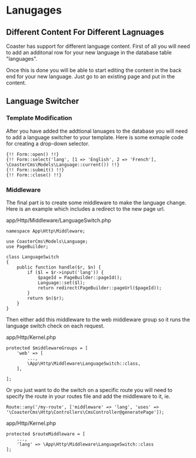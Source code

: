 # Lanugages

## Different Content For Different Lagnuages

Coaster has support for different language content. First of all you will need to add an additonal row for your new language in the database table "languages".

Once this is done you will be able to start editing the content in the back end for your new language. Just go to an existing page and put in the content.

## Language Switcher

### Template Modification

After you have added the addtional lanuages to the database you will need to add a language switcher to your template. Here is some exmaple code for creating a drop-down selector.

```
{!! Form::open() !!}
{!! Form::select('lang', [1 => 'English', 2 => 'French'], \CoasterCms\Models\Language::current()) !!}
{!! Form::submit() !!}
{!! Form::close() !!}
```

### Middleware

The final part is to create some middleware to make the language change. Here is an example which includes a redirect to the new page url.

app/Http/Middleware/LanguageSwitch.php
```
namespace App\Http\Middleware;

use CoasterCms\Models\Language;
use PageBuilder;

class LanguageSwitch
{
    public function handle($r, $n) {
        if ($l = $r->input('lang')) {
            $pageId = PageBuilder::pageId();
            Language::set($l);
            return redirect(PageBuilder::pageUrl($pageId));
        }
        return $n($r);
    }
}
```

Then either add this middleware to the web middleware group so it runs the language switch check on each request.

app/Http/Kernel.php
```
protected $middlewareGroups = [
    'web' => [
        ...,
        \App\Http\Middleware\LanguageSwitch::class,
    ],

];
```

Or you just want to do the switch on a specific route you will need to specify the route in your routes file and add the middleware to it, ie.

`Route::any('/my-route', ['middleware' => 'lang', 'uses' => '\CoasterCms\Http\Controllers\CmsController@generatePage']);`

app/Http/Kernel.php
```
protected $routeMiddleware = [
    ...,
    'lang' => \App\Http\Middleware\LanguageSwitch::class
];
```
